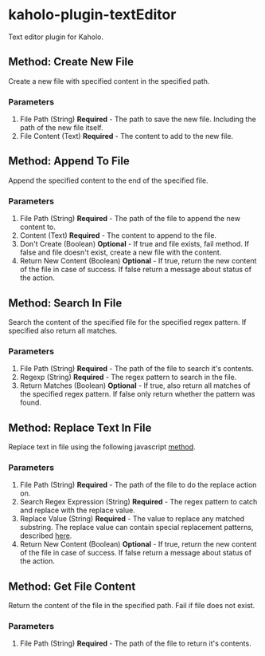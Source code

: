 # kaholo-plugin-textEditor
Text editor plugin for Kaholo.

## Method: Create New File
Create a new file with specified content in the specified path.

### Parameters
1. File Path (String) **Required** - The path to save the new file. Including the path of the new file itself.
2. File Content (Text) **Required** - The content to add to the new file.

## Method: Append To File
Append the specified content to the end of the specified file.

### Parameters
1. File Path (String) **Required** - The path of the file to append the new content to.
2. Content (Text) **Required** - The content to append to the file.
3. Don't Create (Boolean) **Optional** - If true and file exists, fail method. If false and file doesn't exist, create a new file with the content.
4. Return New Content (Boolean) **Optional** - If true, return the new content of the file in case of success. If false return a message about status of the action.

## Method: Search In File
Search the content of the specified file for the specified regex pattern.
If specified also return all matches.

### Parameters
1. File Path (String) **Required** - The path of the file to search it's contents.
2. Regexp (String) **Required** - The regex pattern to search in the file.
3. Return Matches (Boolean) **Optional** - If true, also return all matches of the specified regex pattern. If false only return whether the pattern was found.

## Method: Replace Text In File
Replace text in file using the following javascript [method](https://developer.mozilla.org/en-US/docs/Web/JavaScript/Reference/Global_Objects/String/replace).

### Parameters
1. File Path (String) **Required** - The path of the file to do the replace action on.
2. Search Regex Expression (String) **Required** - The regex pattern to catch and replace with the replace value.
3. Replace Value (String) **Required** - The value to replace any matched substring. The replace value can contain special replacement patterns, described [here](https://developer.mozilla.org/en-US/docs/Web/JavaScript/Reference/Global_Objects/String/replace#specifying_a_string_as_a_parameter).
4. Return New Content (Boolean) **Optional** - If true, return the new content of the file in case of success. If false return a message about status of the action.

## Method: Get File Content
Return the content of the file in the specified path. Fail if file does not exist.

### Parameters
1. File Path (String) **Required** - The path of the file to return it's contents.
